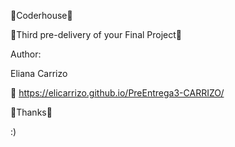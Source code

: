 🚀Coderhouse🚀

🔧Third pre-delivery of your Final Project🔧



Author:

Eliana Carrizo

📌 https://elicarrizo.github.io/PreEntrega3-CARRIZO/

📢Thanks📢

:)
